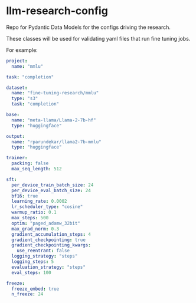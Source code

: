 # llm-research-config
Repo for Pydantic Data Models for the configs driving the research.

These classes will be used for validating yaml files that run fine tuning jobs.

For example:
```yaml
project:
  name: "mmlu"

task: "completion"

dataset:
  name: "fine-tuning-research/mmlu"
  type: "s3"
  task: "completion"

base:
  name: "meta-llama/Llama-2-7b-hf"
  type: "huggingface"

output:
  name: "rparundekar/llama2-7b-mmlu"
  type: "huggingface"

trainer:
  packing: false
  max_seq_length: 512

sft:
  per_device_train_batch_size: 24
  per_device_eval_batch_size: 24
  bf16: true
  learning_rate: 0.0002
  lr_scheduler_type: "cosine"
  warmup_ratio: 0.1
  max_steps: 500
  optim: "paged_adamw_32bit"
  max_grad_norm: 0.3
  gradient_accumulation_steps: 4
  gradient_checkpointing: true
  gradient_checkpointing_kwargs:
    use_reentrant: false
  logging_strategy: "steps"
  logging_steps: 5
  evaluation_strategy: "steps"
  eval_steps: 100

freeze:
  freeze_embed: true
  n_freeze: 24
```
